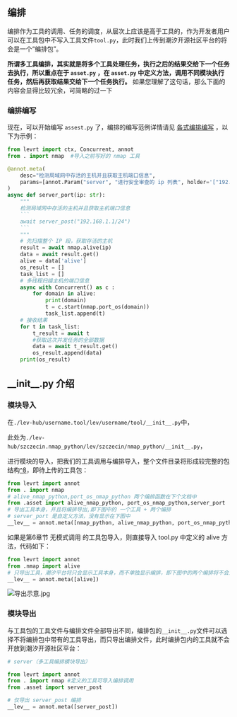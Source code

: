


## 编排

编排作为工具的调用、任务的调度，从层次上应该是高于工具的，作为开发者用户可以在工具包中不写入工具文件`tool.py`，此时我们上传到潮汐开源社区平台的将会是一个“编排包”。

**所谓多工具编排，其实就是将多个工具处理任务，执行之后的结果交给下一个任务去执行，所以重点在于 `asset.py` ，在 `asset.py` 中定义方法，调用不同模块执行任务，然后再获取结果交给下一个任务执行。** 如果您理解了这句话，那么下面的内容会显得比较冗余，可简略的过一下

### 编排编写

现在，可以开始编写 `assest.py` 了，编排的编写范例详情请见 [各式编排编写](#各式编排编写) ，以下为示例：

````python
from levrt import ctx, Concurrent, annot
from . import nmap	#导入之前写好的 nmap 工具

@annot.meta(
    desc="检测局域网中存活的主机并且获取主机端口信息",
    params=[annot.Param("server", "进行安全审查的 ip 列表", holder='["192.168.1.1/24"]')],
)
async def server_port(ip: str):
    """
    检测局域网中存活的主机并且获取主机端口信息
    ```
    await server_post("192.168.1.1/24")
    ```
    """
    # 先扫描整个 IP 段，获取存活的主机
    result = await nmap.alive(ip)
    data = await result.get()
    alive = data['alive']
    os_result = []
    task_list = []
    # 多线程扫描主机的端口信息
    async with Concurrent() as c :
        for domain in alive:
            print(domain)
            t = c.start(nmap.port_os(domain))
            task_list.append(t)
    # 接收结果
    for t in task_list:
        t_result = await t
        #获取这次并发任务的全部数据
        data = await t_result.get()
        os_result.append(data)
    print(os_result)
````





## \_\_init__.py 介绍

### 模块导入

在`./lev-hub/username.tool/lev/username/tool/__init__.py`中，

此处为`./lev-hub/szczecin.nmap_python/lev/szczecin/nmap_python/__init__.py`，

进行模块的导入，把我们的工具调用与编排导入，整个文件目录将形成较完整的包结构[^8](#包是怎样的结构？)，即待上传的工具包：

```python
from levrt import annot
from . import nmap
# alive_nmap_python,port_os_nmap_python 两个编排函数在下个文档中
from .asset import alive_nmap_python, port_os_nmap_python,server_port
# 导出工具本身，并且将编排导出,即下图中的 一个工具 + 两个编排
# server_port 是自定义方法，没有显示在下图中
__lev__ = annot.meta([nmap_python, alive_nmap_python, port_os_nmap_python,server_port])
```

如果是第6章节 无模式调用 的工具包导入，则直接导入 tool.py 中定义的 alive 方法，代码如下：

```python
from levrt import annot
from .nmap import alive
# 只导出工具，潮汐平台将只会显示工具本身，而不单独显示编排，即下图中的两个编排将不会显示，只显示工具本身（而且名字将不会是这个名字，是alive() 方法的desc 参数）
__lev__ = annot.meta([alive])
```

![导出示意.jpg](https://levimg.s3.cn-northwest-1.amazonaws.com.cn/x/e2a0470c-1701-4258-ac6b-d34375058a1b.JPEG)



### 模块导出

与工具包的工具文件与编排文件全部导出不同，编排包的`__init__.py`文件可以选择不将编排包中带有的工具导出，而只导出编排文件，此时编排包内的工具就不会开放到潮汐开源社区平台：

```python
# server（多工具编排模块导出）

from levrt import annot
from . import nmap #定义的工具可导入编排调用
from .asset import server_post

# 仅导出 server_post 编排
__lev__ = annot.meta([server_post])
```
